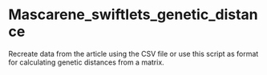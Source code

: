 # Mascarene_swiftlets_genetic_distance

Recreate data from the article using the CSV file or use this script as format for calculating genetic distances from a matrix.
